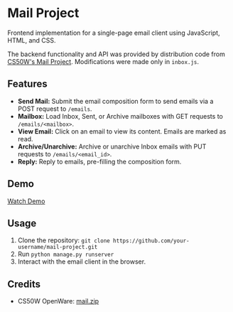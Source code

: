 # Mail Project

Frontend implementation for a single-page email client using JavaScript, HTML, and CSS.

The backend functionality and API was provided by distribution code from [CS50W's Mail Project](https://cdn.cs50.net/web/2020/spring/projects/3/mail.zip). Modifications were made only in `inbox.js`.

## Features

- **Send Mail:** Submit the email composition form to send emails via a POST request to `/emails`.
- **Mailbox:** Load Inbox, Sent, or Archive mailboxes with GET requests to `/emails/<mailbox>`.
- **View Email:** Click on an email to view its content. Emails are marked as read.
- **Archive/Unarchive:** Archive or unarchive Inbox emails with PUT requests to `/emails/<email_id>`.
- **Reply:** Reply to emails, pre-filling the composition form.

## Demo

[Watch Demo](https://www.youtube.com/watch?v=1EW5w2AXLUk)

## Usage

1. Clone the repository: `git clone https://github.com/your-username/mail-project.git`
2. Run `python manage.py runserver`
3. Interact with the email client in the browser.

## Credits

- CS50W OpenWare: [mail.zip](https://cdn.cs50.net/web/2020/spring/projects/3/mail.zip)
